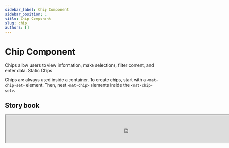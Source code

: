 ```yaml
---
sidebar_label: Chip Component
sidebar_position: 1
title: Chip Component
slug: chip
authors: []
---
```

# Chip Component

Chips allow users to view information, make selections, filter content, and enter data.
Static Chips

Chips are always used inside a container. To create chips, start with a `<mat-chip-set>` element. Then, nest `<mat-chip>` elements inside the `<mat-chip-set>`.



## Story book

 <iframe
  src="https://triparcfrontenddocs.z13.web.core.windows.net/npm-common-components-storybook/iframe.html?args=&id=components-chips-basicchips--basic-chip-with-icon&viewMode=story"
  width="800"
  height="90"
></iframe>
